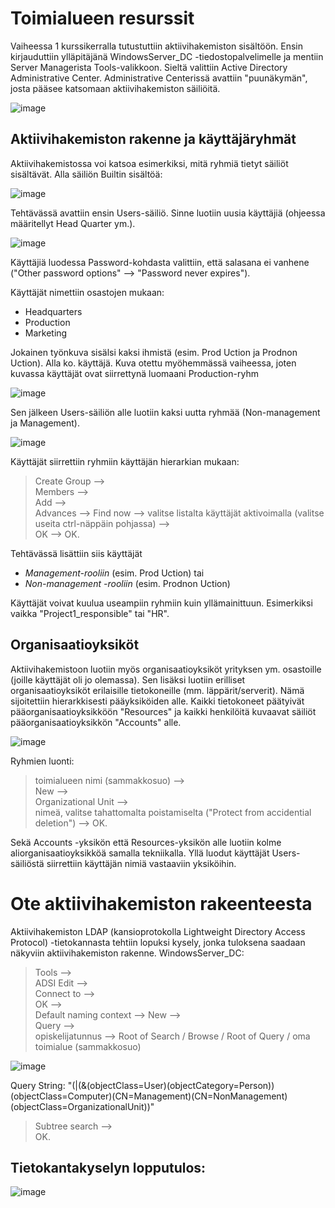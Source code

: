 # Toimialueen resurssit

Vaiheessa 1 kurssikerralla tutustuttiin aktiivihakemiston sisältöön. Ensin kirjauduttiin ylläpitäjänä WindowsServer_DC -tiedostopalvelimelle ja mentiin Server Managerista Tools-valikkoon. Sieltä valittiin Active Directory Administrative Center. Administrative Centerissä avattiin "puunäkymän", josta pääsee katsomaan aktiivihakemiston säiliöitä.

![image](https://raw.githubusercontent.com/makumyyra/Windows-servers/main/md_images/toimialueen_resurssit/treeview.JPG)


## Aktiivihakemiston rakenne ja käyttäjäryhmät

Aktiivihakemistossa voi katsoa esimerkiksi, mitä ryhmiä tietyt säiliöt sisältävät. Alla säiliön Builtin sisältöä: 

![image](https://raw.githubusercontent.com/makumyyra/Windows-servers/main/md_images/toimialueen_resurssit/builtin_in.JPG)

Tehtävässä avattiin ensin Users-säiliö. Sinne luotiin uusia käyttäjiä (ohjeessa määritellyt Head Quarter ym.). 

![image](https://raw.githubusercontent.com/makumyyra/Windows-servers/main/md_images/toimialueen_resurssit/newuser.JPG)

Käyttäjiä luodessa Password-kohdasta valittiin, että salasana ei vanhene ("Other password options" --> "Password never expires").

Käyttäjät nimettiin osastojen mukaan:
- Headquarters
- Production
- Marketing

Jokainen työnkuva sisälsi kaksi ihmistä (esim. Prod Uction ja Prodnon Uction). Alla ko. käyttäjä. Kuva otettu myöhemmässä vaiheessa, joten kuvassa käyttäjät ovat siirrettynä luomaani Production-ryhm

![image](https://raw.githubusercontent.com/makumyyra/Windows-servers/main/md_images/toimialueen_resurssit/prodnon.JPG)


Sen jälkeen Users-säiliön alle luotiin kaksi uutta ryhmää (Non-management ja Management). 

![image](https://raw.githubusercontent.com/makumyyra/Windows-servers/main/md_images/toimialueen_resurssit/nonman.JPG)

Käyttäjät siirrettiin ryhmiin käyttäjän hierarkian mukaan:
> Create Group -->   
Members -->  
Add -->  
Advances --> 
Find now --> 
valitse listalta käyttäjät aktivoimalla (valitse useita ctrl-näppäin pohjassa) -->  
OK --> OK.  

Tehtävässä lisättiin siis käyttäjät

- _Management-rooliin_ (esim. Prod Uction) tai
- _Non-management -rooliin_ (esim. Prodnon Uction)

Käyttäjät voivat kuulua useampiin ryhmiin kuin yllämainittuun. Esimerkiksi vaikka "Project1_responsible" tai "HR".

## Organisaatioyksiköt

Aktiivihakemistoon luotiin myös organisaatioyksiköt yrityksen ym. osastoille (joille käyttäjät oli jo olemassa). Sen lisäksi luotiin erilliset organisaatioyksiköt erilaisille tietokoneille (mm. läppärit/serverit). Nämä sijoitettiin hierarkkisesti pääyksiköiden alle. Kaikki tietokoneet päätyivät pääorganisaatioyksikköön "Resources" ja kaikki henkilöitä kuvaavat säiliöt pääorganisaatioyksikkön "Accounts" alle.

![image](https://raw.githubusercontent.com/makumyyra/Windows-servers/main/md_images/toimialueen_resurssit/accounts.JPG)

Ryhmien luonti:
> toimialueen nimi (sammakkosuo) -->  
New -->  
Organizational Unit -->  
nimeä, valitse tahattomalta poistamiselta ("Protect from accidential deletion") -->
OK.

Sekä Accounts -yksikön että Resources-yksikön alle luotiin kolme aliorganisaatioyksikköä samalla tekniikalla. Yllä luodut käyttäjät Users-säiliöstä siirrettiin käyttäjän nimiä vastaaviin yksiköihin.


# Ote aktiivihakemiston rakeenteesta

Aktiivihakemiston LDAP (kansioprotokolla Lightweight Directory Access Protocol) -tietokannasta tehtiin lopuksi kysely, jonka tuloksena saadaan näkyviin aktiivihakemiston rakenne. 
WindowsServer_DC:
> Tools -->  
ADSI Edit -->  
Connect to -->  
OK -->  
Default naming context --> 
New -->  
Query -->  
opiskelijatunnus --> 
Root of Search / Browse / Root of Query / oma toimialue (sammakkosuo)

![image](https://raw.githubusercontent.com/makumyyra/Windows-servers/main/md_images/toimialueen_resurssit/dbquery1.JPG)

Query String: "(|(&(objectClass=User)(objectCategory=Person))(objectClass=Computer)(CN=Management)(CN=NonManagement)(objectClass=OrganizationalUnit))"

> Subtree search -->  
OK.  

## Tietokantakyselyn lopputulos: 

![image](https://raw.githubusercontent.com/makumyyra/Windows-servers/main/md_images/toimialueen_resurssit/adsi2.JPG)
